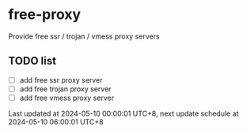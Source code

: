 
# free-proxy
Provide free ssr / trojan / vmess proxy servers


## TODO list
- [ ] add free ssr proxy server
- [ ] add free trojan proxy server
- [ ] add free vmess proxy server

Last updated at 2024-05-10 00:00:01 UTC+8, next update schedule at 2024-05-10 06:00:01 UTC+8

